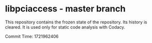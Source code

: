 # libpciaccess - master branch

This repository contains the frozen state of the repository.
Its history is cleared. It is used only for static code
analysis with Codacy.

Commit Time: 1721962406
